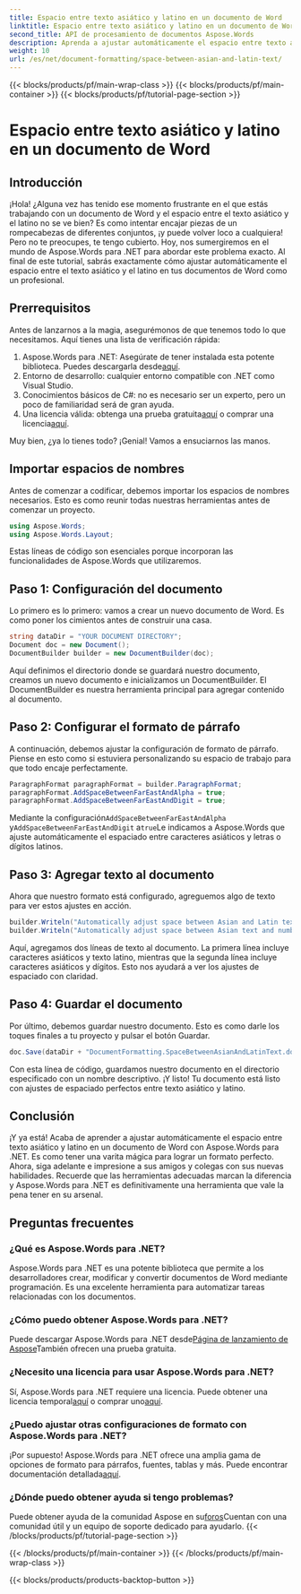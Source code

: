 ```yaml
---
title: Espacio entre texto asiático y latino en un documento de Word
linktitle: Espacio entre texto asiático y latino en un documento de Word
second_title: API de procesamiento de documentos Aspose.Words
description: Aprenda a ajustar automáticamente el espacio entre texto asiático y latino en documentos de Word usando Aspose.Words para .NET con nuestra guía detallada paso a paso.
weight: 10
url: /es/net/document-formatting/space-between-asian-and-latin-text/
---
```


{{< blocks/products/pf/main-wrap-class >}}
{{< blocks/products/pf/main-container >}}
{{< blocks/products/pf/tutorial-page-section >}}

# Espacio entre texto asiático y latino en un documento de Word

## Introducción

¡Hola! ¿Alguna vez has tenido ese momento frustrante en el que estás trabajando con un documento de Word y el espacio entre el texto asiático y el latino no se ve bien? Es como intentar encajar piezas de un rompecabezas de diferentes conjuntos, ¡y puede volver loco a cualquiera! Pero no te preocupes, te tengo cubierto. Hoy, nos sumergiremos en el mundo de Aspose.Words para .NET para abordar este problema exacto. Al final de este tutorial, sabrás exactamente cómo ajustar automáticamente el espacio entre el texto asiático y el latino en tus documentos de Word como un profesional.

## Prerrequisitos

Antes de lanzarnos a la magia, asegurémonos de que tenemos todo lo que necesitamos. Aquí tienes una lista de verificación rápida:

1.  Aspose.Words para .NET: Asegúrate de tener instalada esta potente biblioteca. Puedes descargarla desde[aquí](https://releases.aspose.com/words/net/).
2. Entorno de desarrollo: cualquier entorno compatible con .NET como Visual Studio.
3. Conocimientos básicos de C#: no es necesario ser un experto, pero un poco de familiaridad será de gran ayuda.
4.  Una licencia válida: obtenga una prueba gratuita[aquí](https://releases.aspose.com/) o comprar una licencia[aquí](https://purchase.aspose.com/buy).

Muy bien, ¿ya lo tienes todo? ¡Genial! Vamos a ensuciarnos las manos.

## Importar espacios de nombres

Antes de comenzar a codificar, debemos importar los espacios de nombres necesarios. Esto es como reunir todas nuestras herramientas antes de comenzar un proyecto.

```csharp
using Aspose.Words;
using Aspose.Words.Layout;
```

Estas líneas de código son esenciales porque incorporan las funcionalidades de Aspose.Words que utilizaremos.

## Paso 1: Configuración del documento

Lo primero es lo primero: vamos a crear un nuevo documento de Word. Es como poner los cimientos antes de construir una casa.

```csharp
string dataDir = "YOUR DOCUMENT DIRECTORY";
Document doc = new Document();
DocumentBuilder builder = new DocumentBuilder(doc);
```

Aquí definimos el directorio donde se guardará nuestro documento, creamos un nuevo documento e inicializamos un DocumentBuilder. El DocumentBuilder es nuestra herramienta principal para agregar contenido al documento.

## Paso 2: Configurar el formato de párrafo

A continuación, debemos ajustar la configuración de formato de párrafo. Piense en esto como si estuviera personalizando su espacio de trabajo para que todo encaje perfectamente.

```csharp
ParagraphFormat paragraphFormat = builder.ParagraphFormat;
paragraphFormat.AddSpaceBetweenFarEastAndAlpha = true;
paragraphFormat.AddSpaceBetweenFarEastAndDigit = true;
```

 Mediante la configuración`AddSpaceBetweenFarEastAndAlpha` y`AddSpaceBetweenFarEastAndDigit` a`true`Le indicamos a Aspose.Words que ajuste automáticamente el espaciado entre caracteres asiáticos y letras o dígitos latinos.

## Paso 3: Agregar texto al documento

Ahora que nuestro formato está configurado, agreguemos algo de texto para ver estos ajustes en acción.

```csharp
builder.Writeln("Automatically adjust space between Asian and Latin text");
builder.Writeln("Automatically adjust space between Asian text and numbers");
```

Aquí, agregamos dos líneas de texto al documento. La primera línea incluye caracteres asiáticos y texto latino, mientras que la segunda línea incluye caracteres asiáticos y dígitos. Esto nos ayudará a ver los ajustes de espaciado con claridad.

## Paso 4: Guardar el documento

Por último, debemos guardar nuestro documento. Esto es como darle los toques finales a tu proyecto y pulsar el botón Guardar.

```csharp
doc.Save(dataDir + "DocumentFormatting.SpaceBetweenAsianAndLatinText.docx");
```

Con esta línea de código, guardamos nuestro documento en el directorio especificado con un nombre descriptivo. ¡Y listo! Tu documento está listo con ajustes de espaciado perfectos entre texto asiático y latino.

## Conclusión

¡Y ya está! Acaba de aprender a ajustar automáticamente el espacio entre texto asiático y latino en un documento de Word con Aspose.Words para .NET. Es como tener una varita mágica para lograr un formato perfecto. Ahora, siga adelante e impresione a sus amigos y colegas con sus nuevas habilidades. Recuerde que las herramientas adecuadas marcan la diferencia y Aspose.Words para .NET es definitivamente una herramienta que vale la pena tener en su arsenal.

## Preguntas frecuentes

### ¿Qué es Aspose.Words para .NET?

Aspose.Words para .NET es una potente biblioteca que permite a los desarrolladores crear, modificar y convertir documentos de Word mediante programación. Es una excelente herramienta para automatizar tareas relacionadas con los documentos.

### ¿Cómo puedo obtener Aspose.Words para .NET?

 Puede descargar Aspose.Words para .NET desde[Página de lanzamiento de Aspose](https://releases.aspose.com/words/net/)También ofrecen una prueba gratuita.

### ¿Necesito una licencia para usar Aspose.Words para .NET?

 Sí, Aspose.Words para .NET requiere una licencia. Puede obtener una licencia temporal[aquí](https://purchase.aspose.com/temporary-license/) o comprar uno[aquí](https://purchase.aspose.com/buy).

### ¿Puedo ajustar otras configuraciones de formato con Aspose.Words para .NET?

 ¡Por supuesto! Aspose.Words para .NET ofrece una amplia gama de opciones de formato para párrafos, fuentes, tablas y más. Puede encontrar documentación detallada[aquí](https://reference.aspose.com/words/net/).

### ¿Dónde puedo obtener ayuda si tengo problemas?

 Puede obtener ayuda de la comunidad Aspose en su[foros](https://forum.aspose.com/c/words/8)Cuentan con una comunidad útil y un equipo de soporte dedicado para ayudarlo.
{{< /blocks/products/pf/tutorial-page-section >}}

{{< /blocks/products/pf/main-container >}}
{{< /blocks/products/pf/main-wrap-class >}}

{{< blocks/products/products-backtop-button >}}
